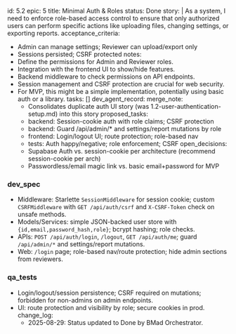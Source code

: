 id: 5.2
epic: 5
title: Minimal Auth & Roles
status: Done
story: |
  As a system, I need to enforce role-based access control to ensure that only authorized users can perform specific actions like uploading files, changing settings, or exporting reports.
acceptance_criteria:
  - Admin can manage settings; Reviewer can upload/export only
  - Sessions persisted; CSRF protected
notes:
  - Define the permissions for Admin and Reviewer roles.
  - Integration with the frontend UI to show/hide features.
  - Backend middleware to check permissions on API endpoints.
  - Session management and CSRF protection are crucial for web security.
  - For MVP, this might be a simple implementation, potentially using basic auth or a library.
tasks: []
dev_agent_record:
  merge_note:
    - Consolidates duplicate auth UI story (was 1.2-user-authentication-setup.md) into this story
  proposed_tasks:
    - backend: Session-cookie auth with role claims; CSRF protection
    - backend: Guard /api/admin/* and settings/report mutations by role
    - frontend: Login/logout UI; route protection; role-based nav
    - tests: Auth happy/negative; role enforcement; CSRF
  open_decisions:
    - Supabase Auth vs. session-cookie per architecture (recommend session-cookie per arch)
    - Passwordless/email magic link vs. basic email+password for MVP

### dev_spec

- Middleware: Starlette `SessionMiddleware` for session cookie; custom `CSRFMiddleware` with `GET /api/auth/csrf` and `X-CSRF-Token` check on unsafe methods.
- Models/Services: simple JSON-backed user store with `{id,email,password_hash,role}`; bcrypt hashing; role checks.
- APIs: `POST /api/auth/login`, `/logout`, `GET /api/auth/me`; guard `/api/admin/*` and settings/report mutations.
- Web: `/login` page; role-based nav/route protection; hide admin sections from reviewers.

### qa_tests

- Login/logout/session persistence; CSRF required on mutations; forbidden for non-admins on admin endpoints.
- UI: route protection and visibility by role; secure cookies in prod.
  change_log:
    - 2025-08-29: Status updated to Done by BMad Orchestrator.
